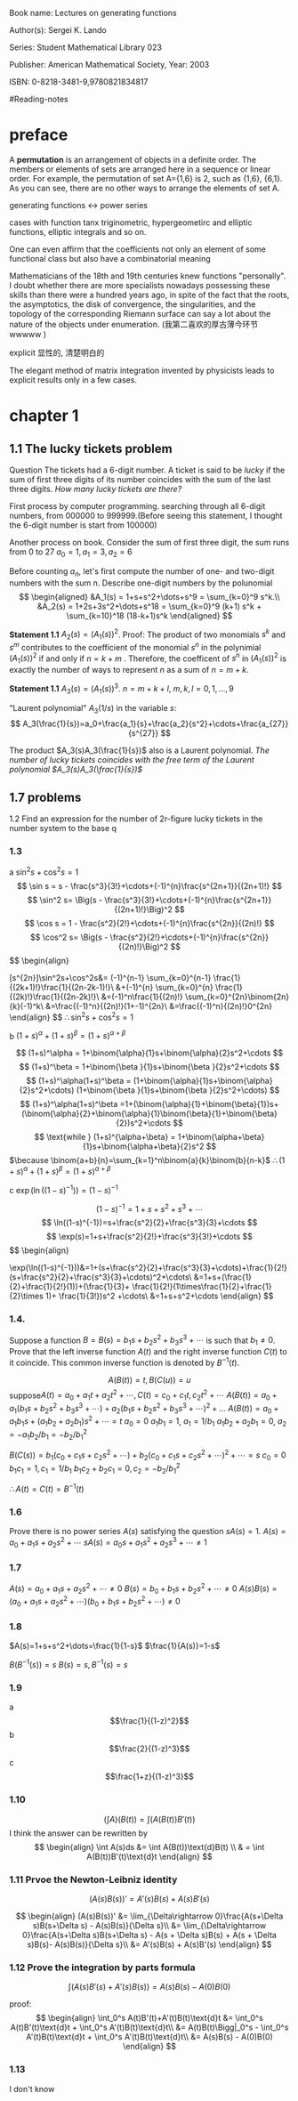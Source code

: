 Book name: Lectures on generating functions

Author(s): Sergei K. Lando

Series: Student Mathematical Library 023

Publisher: American Mathematical Society, Year: 2003

ISBN: 0-8218-3481-9,9780821834817

#Reading-notes 

# preface

A **permutation** is an arrangement of objects in a definite order. The members or elements of sets are arranged here in a sequence or linear order. For example, the permutation of set A={1,6} is 2, such as {1,6}, {6,1}. As you can see, there are no other ways to arrange the elements of set A.

generating functions $\leftrightarrow$  power series

cases with function tanx
triginometric, hypergeometirc and elliptic functions, elliptic integrals and so on.

One can even affirm that the coefficients 
not only an element of some functional class
but also have a combinatorial meaning

Mathematicians of the 18th and 19th centuries knew functions
"personally". I doubt whether there are more specialists nowadays
possessing these skills than there were a hundred years ago, in spite of
the fact that the roots, the asymptotics, the disk of convergence, the
singularities, and the topology of the corresponding Riemann surface
can say a lot about the nature of the objects under enumeration.
(我第二喜欢的厚古薄今环节 wwwww )


explicit 显性的, 清楚明白的

The elegant method of matrix integration invented by physicists leads to explicit results only in a few cases.

# chapter 1
## 1.1 The lucky tickets problem
Question
The tickets had a 6-digit number. A ticket is said to be *lucky* if the sum of first three digits of its number coincides with the sum of the last three digits. *How many lucky tickets are there?*

First process by computer programming. searching through all 6-digit numbers, from 000000 to 999999.(Before seeing this statement, I thought the 6-digit number is start from 100000)

Another process on book.
Consider the sum of first three digit, the sum runs from 0 to 27
	$a_0 = 1,a_1 = 3,a_2=6$

Before counting $a_n$, let's first compute the number of one- and two-digit numbers with the sum n.
Describe one-digit numbers by the polunomial
$$
\begin{aligned}
&A_1(s) = 1+s+s^2+\dots+s^9 = \sum_{k=0}^9 s^k.\\
&A_2(s) = 1+2s+3s^2+\dots+s^18 = \sum_{k=0}^9 (k+1) s^k + \sum_{k=10}^18 (18-k+1)s^k
\end{aligned}
$$

**Statement 1.1** $A_2(s) = (A_1(s))^2$.
Proof: The product of two monomials $s^k$ and $s^m$ contributes to the coefficient of the monomial $s^n$ in the polynimial $(A_1(s))^2$ if and only if  $n=k+m$ . Therefore, the coefficent of $s^n$ in $(A_1(s))^2$ is exactly the number of ways to represent $n$ as a sum of $n=m+k$.

**Statement 1.1** $A_3(s) = (A_1(s))^3$.
$n=m+k+l$, $m,k,l=0,1,\dots,9$


"Laurent polynomial" $A_3(1/s)$ in the variable $s$:
$$
A_3(\frac{1}{s})=a_0+\frac{a_1}{s}+\frac{a_2}{s^2}+\cdots+\frac{a_{27}}{s^{27}}
$$

The product $A_3(s)A_3(\frac{1}{s})$ also is a Laurent polynomial.
*The number of lucky tickets coincides with the free term of the Laurent polynomial $A_3(s)A_3(\frac{1}{s})$*

## 1.7 problems
1.2 Find an expression for the number of 2r-figure lucky tickets in the number system to the base q

### 1.3 
a $\sin^2 s + \cos^2s=1$
$$
\sin s = s - \frac{s^3}{3!}+\cdots+(-1)^{n}\frac{s^{2n+1}}{(2n+1)!}
$$
$$
\sin^2 s= \Big(s - \frac{s^3}{3!}+\cdots+(-1)^{n}\frac{s^{2n+1}}{(2n+1)!}\Big)^2 
$$
$$
\cos s = 1 - \frac{s^2}{2!}+\cdots+(-1)^{n}\frac{s^{2n}}{(2n)!}
$$
$$
\cos^2 s= \Big(s - \frac{s^2}{2!}+\cdots+(-1)^{n}\frac{s^{2n}}{(2n)!}\Big)^2
$$
$$
\begin{align}

[s^{2n}]\sin^2s+\cos^2s&= (-1)^{n-1} \sum_{k=0}^{n-1} \frac{1}{(2k+1)!}\frac{1}{(2n-2k-1)!}\\
&+(-1)^{n} \sum_{k=0}^{n} \frac{1}{(2k)!}\frac{1}{(2n-2k)!}\\
&=(-1)^n\frac{1}{(2n)!} \sum_{k=0}^{2n}\binom{2n}{k}(-1)^k\\
&=\frac{(-1)^n}{(2n)!}(1+-1)^{2n}\\
&=\frac{(-1)^n}{(2n)!}0^{2n}
\end{align}
$$
$\therefore\sin^2s+\cos^2s=1$

b $(1+s)^\alpha+(1+s)^\beta = (1+s)^{\alpha+\beta}$

$$
(1+s)^\alpha = 1+\binom{\alpha}{1}s+\binom{\alpha}{2}s^2+\cdots
$$
$$
(1+s)^\beta  = 1+\binom{\beta }{1}s+\binom{\beta }{2}s^2+\cdots
$$
$$
$$
$$
(1+s)^\alpha(1+s)^\beta  = (1+\binom{\alpha}{1}s+\binom{\alpha}{2}s^2+\cdots) (1+\binom{\beta }{1}s+\binom{\beta }{2}s^2+\cdots)
$$
$$
(1+s)^\alpha(1+s)^\beta 
=1+(\binom{\alpha}{1}+\binom{\beta}{1})s+(\binom{\alpha}{2}+\binom{\alpha}{1}\binom{\beta}{1}+\binom{\beta}{2})s^2+\cdots
$$
$$
\text{while }  (1+s)^{\alpha+\beta} = 1+\binom{\alpha+\beta}{1}s+\binom{\alpha+\beta}{2}s^2
$$
$\because \binom{a+b}{n}=\sum_{k=1}^n\binom{a}{k}\binom{b}{n-k}$
$\therefore (1+s)^\alpha+(1+s)^\beta = (1+s)^{\alpha+\beta}$

c $\exp(\ln((1-s)^{-1})) = (1-s)^{-1}$

$$
(1-s)^{-1}=1+s+s^2+s^3+\cdots
$$
$$
\ln((1-s)^{-1})=s+\frac{s^2}{2}+\frac{s^3}{3}+\cdots
$$
$$
\exp(s)=1+s+\frac{s^2}{2!}+\frac{s^3}{3!}+\cdots
$$
$$
\begin{align}

\exp(\ln((1-s)^{-1}))&=1+(s+\frac{s^2}{2}+\frac{s^3}{3}+\cdots)+\frac{1}{2!}(s+\frac{s^2}{2}+\frac{s^3}{3}+\cdots)^2+\cdots\\
&=1+s+(\frac{1}{2}+\frac{1}{2!}(1))+(\frac{1}{3}+ \frac{1}{2!}(1\times\frac{1}{2}+\frac{1}{2}\times 1)+ \frac{1}{3!})s^2 +\cdots\\
&=1+s+s^2+\cdots
\end{align}
$$
### 1.4. 
Suppose a function $B = B(s) = b_1s + b_2s^2 + b_3s^3 +\cdots$ is such
that $b_1\neq 0$. Prove that the left inverse function $A(t)$ and the right
inverse function $C(t)$ to it coincide. This common inverse function is
denoted by $B^{−1}(t)$.

$$A(B(t))=t,B(C(u))=u$$
suppose$A(t)=a_0+a_1t+a_2t^2+\cdots, C(t)=c_0+c_1t,c_2t^2+\cdots$
$A(B(t))=a_0+a_1(b_1s + b_2s^2 + b_3s^3 +\cdots)+a_2(b_1s + b_2s^2 + b_3s^3 +\cdots)^2+\dots$
$A(B(t))=a_0+a_1b_1s+(a_1b_2+a_2b_1)s^2+\cdots=t$
$a_0=0$
$a_1b_1=1$, $a_1=1/b_1$
$a_1b_2+a_2b_1=0$, $a_2=-a_1b_2/b_1=-b_2/b_1^2$

$B(C(s))=b_1(c_0+c_1s+c_2s^2+\cdots)+b_2(c_0+c_1s+c_2s^2+\cdots)^2+\cdots=s$
$c_0=0$
$b_1c_1=1,c_1=1/b_1$
$b_1c_2+b_2c_1=0, c_2=-b_2/b_1^2$

$\therefore A(t)=C(t)=B^{-1}(t)$

### 1.6 
Prove there is no power series $A(s)$ satisfying the question $sA(s)=1$.
$A(s)=a_0+a_1s+a_2s^2+\cdots$
$sA(s)=a_0s+a_1s^2+a_2s^3+\cdots\neq 1$

### 1.7
$A(s)=a_0+a_1s+a_2s^2+\cdots\neq0$
$B(s)=b_0+b_1s+b_2s^2+\cdots\neq 0$
$A(s)B(s)=(a_0+a_1s+a_2s^2+\cdots)(b_0+b_1s+b_2s^2+\cdots)\neq0$

### 1.8
$A(s)=1+s+s^2+\dots=\frac{1}{1-s}$
$\frac{1}{A(s)}=1-s$

$B(B^{-1}(s))=s$
$B(s)=s, B^{-1}(s)=s$

### 1.9
a $$\frac{1}{(1-z)^2}$$
b $$\frac{2}{(1-z)^3}$$
c $$\frac{1+z}{(1-z)^3}$$


### 1.10 
$$
(\int A)(B(t)) = \int(A(B(t))B'(t))
$$
I think the answer can be rewritten by
$$
\begin{align}
\int A(s)ds &= \int A(B(t))\text{d}B(t) \\
& = \int A(B(t))B'(t)\text{d}t
\end{align}
$$

### 1.11 Prvoe the Newton-Leibniz identity
$$
(A(s)B(s))' = A'(s)B(s) + A(s)B'(s)
$$

$$
\begin{align}
(A(s)B(s))' 
&= \lim_{\Delta\rightarrow 0}\frac{A(s+\Delta s)B(s+\Delta s) - A(s)B(s)}{\Delta s}\\
&= \lim_{\Delta\rightarrow 0}\frac{A(s+\Delta s)B(s+\Delta s) - A(s + \Delta s)B(s) + A(s + \Delta s)B(s)- A(s)B(s)}{\Delta s}\\
&= A'(s)B(s) + A(s)B'(s)
\end{align}
$$

### 1.12 Prove the integration by parts formula
$$
\int (A(s)B'(s)+A'(s)B(s)) = A(s)B(s) - A(0)B(0)
$$

proof:
$$
\begin{align}
\int_0^s A(t)B'(t)+A'(t)B(t)\text{d}t
&= \int_0^s A(t)B'(t)\text{d}t + \int_0^s A'(t)B(t)\text{d}t\\
&= A(t)B(t)\Bigg|_0^s - \int_0^s A'(t)B(t)\text{d}t + \int_0^s A'(t)B(t)\text{d}t\\
&= A(s)B(s) - A(0)B(0)
\end{align}
$$

### 1.13
I don't know